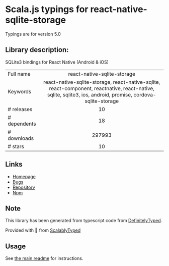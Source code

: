 
# Scala.js typings for react-native-sqlite-storage

Typings are for version 5.0

## Library description:
SQLite3 bindings for React Native (Android & iOS)

|                    |                 |
| ------------------ | :-------------: |
| Full name          | react-native-sqlite-storage |
| Keywords           | react-native-sqlite-storage, react-native-sqlite, react-component, reactnative, react-native, sqlite, sqlite3, ios, android, promise, cordova-sqlite-storage |
| # releases         | 10 |
| # dependents       | 18 |
| # downloads        | 297993 |
| # stars            | 10 |

## Links
- [Homepage](https://github.com/andpor/react-native-sqlite-storage)
- [Bugs](https://github.com/andpor/react-native-sqlite-storage/issues)
- [Repository](https://github.com/andpor/react-native-sqlite-storage)
- [Npm](https://www.npmjs.com/package/react-native-sqlite-storage)
    


## Note
This library has been generated from typescript code from [DefinitelyTyped](https://definitelytyped.org).

Provided with :purple_heart: from [ScalablyTyped](https://github.com/oyvindberg/ScalablyTyped)

## Usage
See [the main readme](../../readme.md) for instructions.


